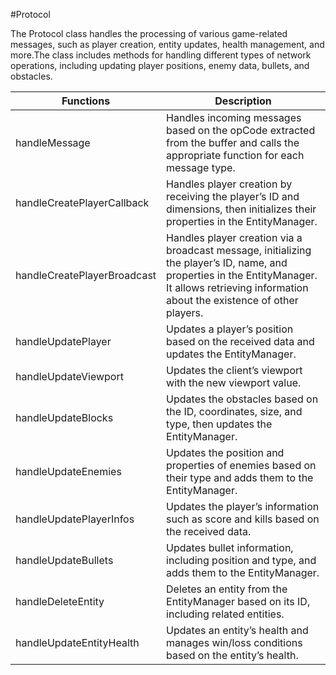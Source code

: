 #Protocol

The Protocol class handles the processing of various game-related messages, such as player creation, entity updates, health management, and more.The class includes methods for handling different types of network operations, including updating player positions, enemy data, bullets, and obstacles.

| Functions                          | Description                                                                                       |
|-------------------------------------|---------------------------------------------------------------------------------------------------|
| handleMessage                       | Handles incoming messages based on the opCode extracted from the buffer and calls the appropriate function for each message type. |
| handleCreatePlayerCallback          | Handles player creation by receiving the player’s ID and dimensions, then initializes their properties in the EntityManager. |
| handleCreatePlayerBroadcast         | Handles player creation via a broadcast message, initializing the player’s ID, name, and properties in the EntityManager. It allows retrieving information about the existence of other players. |
| handleUpdatePlayer                  | Updates a player’s position based on the received data and updates the EntityManager.             |
| handleUpdateViewport                | Updates the client’s viewport with the new viewport value.                                       |
| handleUpdateBlocks                  | Updates the obstacles based on the ID, coordinates, size, and type, then updates the EntityManager. |
| handleUpdateEnemies                 | Updates the position and properties of enemies based on their type and adds them to the EntityManager. |
| handleUpdatePlayerInfos             | Updates the player’s information such as score and kills based on the received data.             |
| handleUpdateBullets                 | Updates bullet information, including position and type, and adds them to the EntityManager.      |
| handleDeleteEntity                  | Deletes an entity from the EntityManager based on its ID, including related entities.            |
| handleUpdateEntityHealth            | Updates an entity’s health and manages win/loss conditions based on the entity’s health.         |